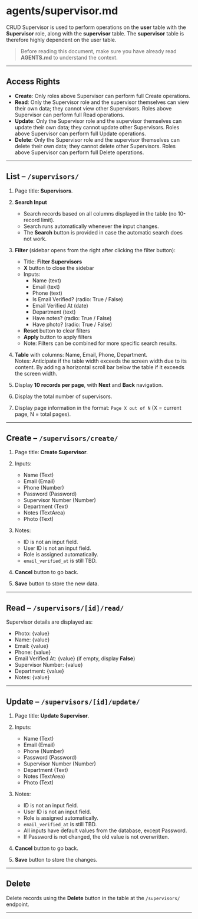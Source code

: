 # agents/supervisor.md 

CRUD Supervisor is used to perform operations on the **user** table with the **Supervisor** role, along with the **supervisor** table. The **supervisor** table is therefore highly dependent on the user table.

> Before reading this document, make sure you have already read **AGENTS.md** to understand the context.

---

## Access Rights
* **Create**: Only roles above Supervisor can perform full Create operations.  
* **Read**: Only the Supervisor role and the supervisor themselves can view their own data; they cannot view other Supervisors. Roles above Supervisor can perform full Read operations.  
* **Update**: Only the Supervisor role and the supervisor themselves can update their own data; they cannot update other Supervisors. Roles above Supervisor can perform full Update operations.  
* **Delete**: Only the Supervisor role and the supervisor themselves can delete their own data; they cannot delete other Supervisors. Roles above Supervisor can perform full Delete operations.  

---

## List – `/supervisors/`

1. Page title: **Supervisors**.  

2. **Search Input**  
   * Search records based on all columns displayed in the table (no 10-record limit).  
   * Search runs automatically whenever the input changes.  
   * The **Search** button is provided in case the automatic search does not work.

3. **Filter** (sidebar opens from the right after clicking the filter button):  
   * Title: **Filter Supervisors**  
   * **X** button to close the sidebar  
   * Inputs:  
     * Name (text)  
     * Email (text)  
     * Phone (text)  
     * Is Email Verified? (radio: True / False)  
     * Email Verified At (date)  
     * Department (text)  
     * Have notes? (radio: True / False)  
     * Have photo? (radio: True / False)  
   * **Reset** button to clear filters  
   * **Apply** button to apply filters  
   * Note: Filters can be combined for more specific search results.  

4. **Table** with columns: Name, Email, Phone, Department.  
Notes: Anticipate if the table width exceeds the screen width due to its content. By adding a horizontal scroll bar below the table if it exceeds the screen width.

5. Display **10 records per page**, with **Next** and **Back** navigation.  

6. Display the total number of supervisors.  

7. Display page information in the format: `Page X out of N` (X = current page, N = total pages).  

---

## Create – `/supervisors/create/`

1. Page title: **Create Supervisor**.  

2. Inputs:  
   * Name (Text)  
   * Email (Email)  
   * Phone (Number)  
   * Password (Password)  
   * Supervisor Number (Number)  
   * Department (Text)  
   * Notes (TextArea)  
   * Photo (Text)  

3. Notes:  
   * ID is not an input field.  
   * User ID is not an input field.  
   * Role is assigned automatically.  
   * `email_verified_at` is still TBD.  

4. **Cancel** button to go back.  

5. **Save** button to store the new data.  

---

## Read – `/supervisors/[id]/read/`

Supervisor details are displayed as:  
* Photo: {value}  
* Name: {value}  
* Email: {value}  
* Phone: {value}  
* Email Verified At: {value} (if empty, display **False**)  
* Supervisor Number: {value}  
* Department: {value}  
* Notes: {value}  

---

## Update – `/supervisors/[id]/update/`

1. Page title: **Update Supervisor**.  

2. Inputs:  
   * Name (Text)  
   * Email (Email)  
   * Phone (Number)  
   * Password (Password)  
   * Supervisor Number (Number)  
   * Department (Text)  
   * Notes (TextArea)  
   * Photo (Text)  

3. Notes:  
   * ID is not an input field.  
   * User ID is not an input field.  
   * Role is assigned automatically.  
   * `email_verified_at` is still TBD.  
   * All inputs have default values from the database, except Password.  
   * If Password is not changed, the old value is not overwritten.  

4. **Cancel** button to go back.  

5. **Save** button to store the changes.  

---

## Delete

Delete records using the **Delete** button in the table at the `/supervisors/` endpoint.  

---
